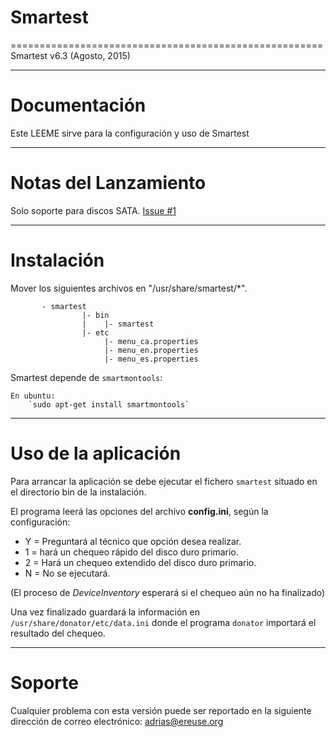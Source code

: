 # Smartest
======================================================
Smartest v6.3  (Agosto, 2015)

______________________
Documentación
======================
 
 Este LEEME sirve para la configuración y uso de Smartest

______________________
Notas del Lanzamiento
======================

 Solo soporte para discos SATA. [Issue #1](https://github.com/eReuse/Smartest/issues/1)
 
_____________________
Instalación
======================

 Mover los siguientes archivos en "/usr/share/smartest/*".

````
       - smartest
                |- bin
                |    |- smartest
                |- etc
                     |- menu_ca.properties
                     |- menu_en.properties
                     |- menu_es.properties
````

 Smartest depende de `smartmontools`:
 
	En ubuntu:
		`sudo apt-get install smartmontools`

______________________
Uso de la aplicación
======================

 Para arrancar la aplicación se debe ejecutar el fichero `smartest` situado en el
 directorio bin de la instalación.

 El programa leerá las opciones del archivo **config.ini**, según la configuración:
 
*  Y = Preguntará al técnico que opción desea realizar.
*  1 = hará un chequeo rápido del disco duro primario.
*  2 = Hará un chequeo extendido del disco duro primario.
*  N = No se ejecutará.

 (El proceso de *DeviceInventory* esperará si el chequeo aún no ha finalizado)

 Una vez finalizado guardará la información en `/usr/share/donator/etc/data.ini`
 donde el programa `donator` importará el resultado del chequeo.
 
______________________
Soporte
======================

 Cualquier problema con esta versión puede ser reportado en la siguiente
 dirección de correo electrónico:
 adrias@ereuse.org
